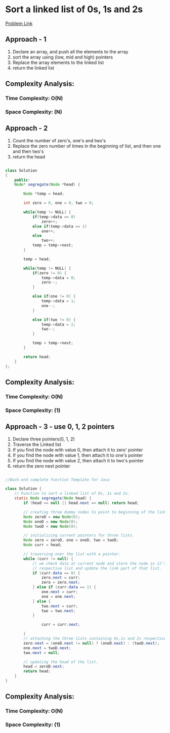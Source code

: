 # Sort a linked list of 0s, 1s and 2s

[Problem Link](https://www.geeksforgeeks.org/problems/given-a-linked-list-of-0s-1s-and-2s-sort-it/1)

## Approach - 1

1. Declare an array, and push all the elements to the array
2. sort the array using (low, mid and high) pointers
3. Replace the array elements to the linked list
4. return the linked list

## Complexity Analysis:

### Time Complexity: O(N)

### Space Complexity: (N)

## Approach - 2

1. Count the number of zero's, one's and two's
2. Replace the zero number of times in the beginning of list, and then one and then two's
3. return the head

```Java

class Solution
{
    public:
    Node* segregate(Node *head) {

        Node *temp = head;

        int zero = 0, one = 0, two = 0;

        while(temp != NULL) {
            if(temp->data == 0)
                zero++;
            else if(temp->data == 1)
                one++;
            else
                two++;
            temp = temp->next;
        }

        temp = head;

        while(temp != NULL) {
            if(zero != 0) {
                temp->data = 0;
                zero--;
            }

            else if(one != 0) {
                temp->data = 1;
                one--;
            }

            else if(two != 0) {
                temp->data = 2;
                two--;
            }

            temp = temp->next;
        }

        return head;
    }
};

```

## Complexity Analysis:

### Time Complexity: O(N)

### Space Complexity: (1)

## Approach - 3 - use 0, 1, 2 pointers

1. Declare three pointers(0, 1, 2)
2. Traverse the Linked list
3. If you find the node with value 0, then attach it to zero' pointer
4. If you find the node with value 1, then attach it to one's pointer
5. If you find the node with value 2, then attach it to two's pointer
6. return the zero next pointer

```java

//Back-end complete function Template for Java

class Solution {
    // Function to sort a linked list of 0s, 1s and 2s.
    static Node segregate(Node head) {
        if (head == null || head.next == null) return head;

        // creating three dummy nodes to point to beginning of the linked lists.
        Node zeroD = new Node(0);
        Node oneD = new Node(0);
        Node twoD = new Node(0);

        // initializing current pointers for three lists.
        Node zero = zeroD, one = oneD, two = twoD;
        Node curr = head;

        // traversing over the list with a pointer.
        while (curr != null) {
            // we check data at current node and store the node in it's
            // respective list and update the link part of that list.
            if (curr.data == 0) {
                zero.next = curr;
                zero = zero.next;
            } else if (curr.data == 1) {
                one.next = curr;
                one = one.next;
            } else {
                two.next = curr;
                two = two.next;
            }

                curr = curr.next;

        }
        // attaching the three lists containing 0s,1s and 2s respectively.
        zero.next = (oneD.next != null) ? (oneD.next) : (twoD.next);
        one.next = twoD.next;
        two.next = null;

        // updating the head of the list.
        head = zeroD.next;
        return head;
    }
}

```

## Complexity Analysis:

### Time Complexity: O(N)

### Space Complexity: (1)
